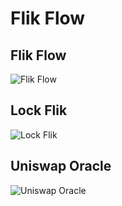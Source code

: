 # Flik Flow

## Flik Flow

![Flik Flow](../diagrams/flik.drawio.svg)

## Lock Flik

![Lock Flik](../diagrams/lock-flik.drawio.svg)

## Uniswap Oracle

![Uniswap Oracle](../diagrams/uniswap-oracle.drawio.svg)
